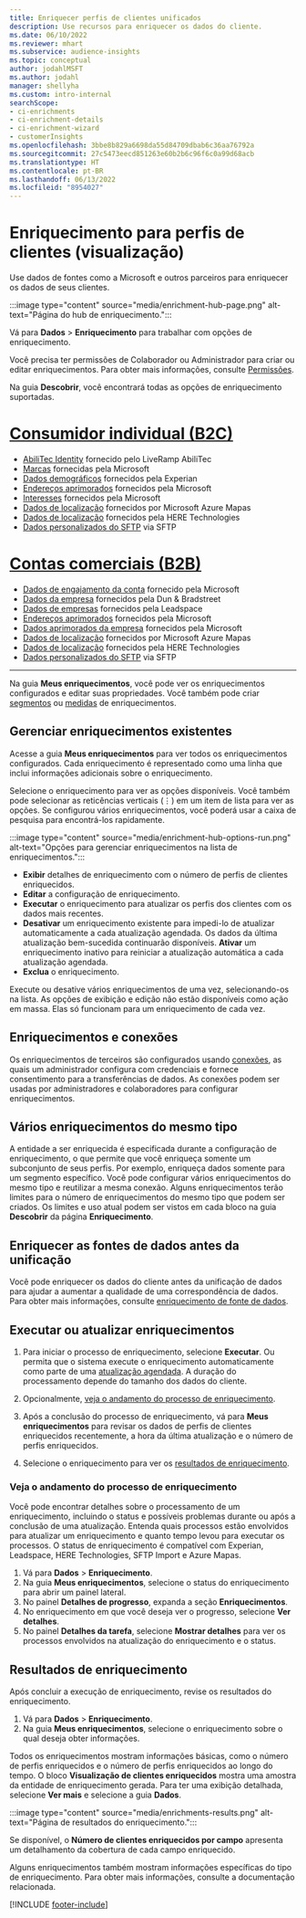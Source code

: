 ```yaml
---
title: Enriquecer perfis de clientes unificados
description: Use recursos para enriquecer os dados do cliente.
ms.date: 06/10/2022
ms.reviewer: mhart
ms.subservice: audience-insights
ms.topic: conceptual
author: jodahlMSFT
ms.author: jodahl
manager: shellyha
ms.custom: intro-internal
searchScope:
- ci-enrichments
- ci-enrichment-details
- ci-enrichment-wizard
- customerInsights
ms.openlocfilehash: 3bbe8b829a6698da55d84709dbab6c36aa76792a
ms.sourcegitcommit: 27c5473eecd851263e60b2b6c96f6c0a99d68acb
ms.translationtype: HT
ms.contentlocale: pt-BR
ms.lasthandoff: 06/13/2022
ms.locfileid: "8954027"
---
```

# <a name="enrichment-for-customer-profiles-preview"></a>Enriquecimento para perfis de clientes (visualização)

Use dados de fontes como a Microsoft e outros parceiros para enriquecer os dados de seus clientes.

:::image type="content" source="media/enrichment-hub-page.png" alt-text="Página do hub de enriquecimento.":::

Vá para **Dados** > **Enriquecimento** para trabalhar com opções de enriquecimento.  

Você precisa ter permissões de Colaborador ou Administrador para criar ou editar enriquecimentos. Para obter mais informações, consulte [Permissões](permissions.md).

Na guia **Descobrir**, você encontrará todas as opções de enriquecimento suportadas.

# <a name="individual-consumers-b-to-c"></a>[Consumidor individual (B2C)](#tab/b2c)

- [AbiliTec Identity](enrichment-liveramp.md) fornecido pelo LiveRamp AbiliTec
- [Marcas](enrichment-microsoft.md) fornecidas pela Microsoft
- [Dados demográficos](enrichment-experian.md) fornecidos pela Experian
- [Endereços aprimorados](enrichment-enhanced-addresses.md) fornecidos pela Microsoft
- [Interesses](enrichment-microsoft.md) fornecidos pela Microsoft
- [Dados de localização](enrichment-azure-maps.md) fornecidos por Microsoft Azure Mapas
- [Dados de localização](enrichment-here.md) fornecidos pela HERE Technologies
- [Dados personalizados do SFTP](enrichment-SFTP-custom-import.md) via SFTP

# <a name="business-accounts-b-to-b"></a>[Contas comerciais (B2B)](#tab/b2b)

- [Dados de engajamento da conta](enrichment-office.md) fornecido pela Microsoft
- [Dados da empresa](enrichment-dnb.md) fornecidos pela Dun & Bradstreet
- [Dados de empresas](enrichment-leadspace.md) fornecidos pela Leadspace
- [Endereços aprimorados](enrichment-enhanced-addresses.md) fornecidos pela Microsoft
- [Dados aprimorados da empresa](enrichment-enhanced-company-data.md) fornecidos pela Microsoft
- [Dados de localização](enrichment-azure-maps.md) fornecidos por Microsoft Azure Mapas
- [Dados de localização](enrichment-here.md) fornecidos pela HERE Technologies
- [Dados personalizados do SFTP](enrichment-SFTP-custom-import.md) via SFTP

---

Na guia **Meus enriquecimentos**, você pode ver os enriquecimentos configurados e editar suas propriedades. Você também pode criar [segmentos](segments.md) ou [medidas](measures.md) de enriquecimentos.

## <a name="manage-existing-enrichments"></a>Gerenciar enriquecimentos existentes

Acesse a guia **Meus enriquecimentos** para ver todos os enriquecimentos configurados. Cada enriquecimento é representado como uma linha que inclui informações adicionais sobre o enriquecimento.

Selecione o enriquecimento para ver as opções disponíveis. Você também pode selecionar as reticências verticais (&vellip;) em um item de lista para ver as opções. Se configurou vários enriquecimentos, você poderá usar a caixa de pesquisa para encontrá-los rapidamente.

:::image type="content" source="media/enrichment-hub-options-run.png" alt-text="Opções para gerenciar enriquecimentos na lista de enriquecimentos.":::

- **Exibir** detalhes de enriquecimento com o número de perfis de clientes enriquecidos.
- **Editar** a configuração de enriquecimento.
- **Executar** o enriquecimento para atualizar os perfis dos clientes com os dados mais recentes.
- **Desativar** um enriquecimento existente para impedi-lo de atualizar automaticamente a cada atualização agendada. Os dados da última atualização bem-sucedida continuarão disponíveis. **Ativar** um enriquecimento inativo para reiniciar a atualização automática a cada atualização agendada.
- **Exclua** o enriquecimento.

Execute ou desative vários enriquecimentos de uma vez, selecionando-os na lista. As opções de exibição e edição não estão disponíveis como ação em massa. Elas só funcionam para um enriquecimento de cada vez.

## <a name="enrichments-and-connections"></a>Enriquecimentos e conexões

Os enriquecimentos de terceiros são configurados usando [conexões](connections.md), as quais um administrador configura com credenciais e fornece consentimento para a transferências de dados. As conexões podem ser usadas por administradores e colaboradores para configurar enriquecimentos.  

## <a name="multiple-enrichments-of-the-same-type"></a>Vários enriquecimentos do mesmo tipo

A entidade a ser enriquecida é especificada durante a configuração de enriquecimento, o que permite que você enriqueça somente um subconjunto de seus perfis. Por exemplo, enriqueça dados somente para um segmento específico. Você pode configurar vários enriquecimentos do mesmo tipo e reutilizar a mesma conexão. Alguns enriquecimentos terão limites para o número de enriquecimentos do mesmo tipo que podem ser criados. Os limites e uso atual podem ser vistos em cada bloco na guia **Descobrir** da página **Enriquecimento**.

## <a name="enrich-data-sources-before-unification"></a>Enriquecer as fontes de dados antes da unificação

Você pode enriquecer os dados do cliente antes da unificação de dados para ajudar a aumentar a qualidade de uma correspondência de dados. Para obter mais informações, consulte [enriquecimento de fonte de dados](data-sources-enrichment.md).

## <a name="run-or-refresh-enrichments"></a>Executar ou atualizar enriquecimentos

1. Para iniciar o processo de enriquecimento, selecione **Executar**. Ou permita que o sistema execute o enriquecimento automaticamente como parte de uma [atualização agendada](system.md#schedule-tab). A duração do processamento depende do tamanho dos dados do cliente.

1. Opcionalmente, [veja o andamento do processo de enriquecimento](#see-the-progress-of-the-enrichment-process).

1. Após a conclusão do processo de enriquecimento, vá para **Meus enriquecimentos** para revisar os dados de perfis de clientes enriquecidos recentemente, a hora da última atualização e o número de perfis enriquecidos.

1. Selecione o enriquecimento para ver os [resultados de enriquecimento](#enrichment-results).

### <a name="see-the-progress-of-the-enrichment-process"></a>Veja o andamento do processo de enriquecimento

Você pode encontrar detalhes sobre o processamento de um enriquecimento, incluindo o status e possíveis problemas durante ou após a conclusão de uma atualização. Entenda quais processos estão envolvidos para atualizar um enriquecimento e quanto tempo levou para executar os processos. O status de enriquecimento é compatível com Experian, Leadspace, HERE Technologies, SFTP Import e Azure Mapas.

1. Vá para **Dados** > **Enriquecimento**.
1. Na guia **Meus enriquecimentos**, selecione o status do enriquecimento para abrir um painel lateral.
1. No painel **Detalhes de progresso**, expanda a seção **Enriquecimentos**.
1. No enriquecimento em que você deseja ver o progresso, selecione **Ver detalhes**.
1. No painel **Detalhes da tarefa**, selecione **Mostrar detalhes** para ver os processos envolvidos na atualização do enriquecimento e o status.

## <a name="enrichment-results"></a>Resultados de enriquecimento

Após concluir a execução de enriquecimento, revise os resultados do enriquecimento.

1. Vá para **Dados** > **Enriquecimento**.
1. Na guia **Meus enriquecimentos**, selecione o enriquecimento sobre o qual deseja obter informações.

Todos os enriquecimentos mostram informações básicas, como o número de perfis enriquecidos e o número de perfis enriquecidos ao longo do tempo. O bloco **Visualização de clientes enriquecidos** mostra uma amostra da entidade de enriquecimento gerada. Para ter uma exibição detalhada, selecione **Ver mais** e selecione a guia **Dados**.

:::image type="content" source="media/enrichments-results.png" alt-text="Página de resultados do enriquecimento.":::

Se disponível, o **Número de clientes enriquecidos por campo** apresenta um detalhamento da cobertura de cada campo enriquecido.

Alguns enriquecimentos também mostram informações específicas do tipo de enriquecimento. Para obter mais informações, consulte a documentação relacionada.

[!INCLUDE [footer-include](includes/footer-banner.md)]
